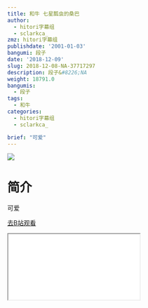 ```yaml
---
title: 和牛 七星瓢虫的桑巴
author:
  - hitori字幕组
  - sclarkca_
zmz: hitori字幕组
publishdate: '2001-01-03'
bangumi: 段子
date: '2018-12-09'
slug: 2018-12-08-NA-37717297
description: 段子&#8226;NA
weight: 18791.0
bangumis:
  - 段子
tags:
  - 和牛
categories:
  - hitori字幕组
  - sclarkca_

brief: "可爱"
---
```

![](https://i.imgur.com/pJCEaIQ.jpg)
# 简介  
可爱  

[去B站观看](https://www.bilibili.com/video/av37717297/)
<div class ="resp-container"><iframe class="testiframe" src="//player.bilibili.com/player.html?aid=37717297"", scrolling="no", allowfullscreen="true" > </iframe></div> 
